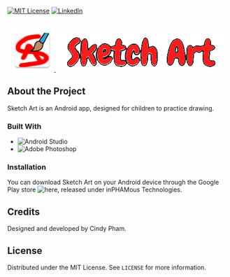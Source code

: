<!-- PROJECT SHIELDS -->
[![MIT License][license-shield]][license-url]
[![LinkedIn][linkedin-shield]][linkedin-url]

<!-- PROJECT LOGO -->
<br />
<div align="center">
  <a href="https://play.google.com/store/apps/details?id=com.inphamous.sketchart">
    <img src="https://github.com/phamcindy619/SketchArt/blob/master/app/src/main/sketchart_launcher-web.png" width="100" height="100">
  </a>
  <a href="https://play.google.com/store/apps/details?id=com.inphamous.sketchart">
    <img src="https://github.com/phamcindy619/SketchArt/blob/master/app/src/main/res/drawable/gamelogo.png">
  </a>
</div>

<!-- ABOUT THE PROJECT -->
## About the Project
Sketch Art is an Android app, designed for children to practice drawing.

### Built With
* ![Android Studio](https://img.shields.io/badge/Android%20Studio-3DDC84.svg?style=for-the-badge&logo=android-studio&logoColor=white)
* ![Adobe Photoshop](https://img.shields.io/badge/adobe%20photoshop-%2331A8FF.svg?style=for-the-badge&logo=adobe%20photoshop&logoColor=white)

### Installation
You can download Sketch Art on your Android device through the Google Play store ![here][playstore-url], released under inPHAMous Technologies.

## Credits
Designed and developed by Cindy Pham.

<!-- LICENSE -->
## License

Distributed under the MIT License. See `LICENSE` for more information.

<!-- MARKDOWN LINKS & IMAGES -->
[license-shield]: https://img.shields.io/github/license/othneildrew/Best-README-Template.svg?style=for-the-badge
[license-url]: https://github.com/phamcindy619/SketchArt/blob/master/LICENSE
[linkedin-shield]: https://img.shields.io/badge/-LinkedIn-black.svg?style=for-the-badge&logo=linkedin&colorB=555
[linkedin-url]: https://www.linkedin.com/in/phamcindy619
[playstore-url]: https://play.google.com/store/apps/details?id=com.inphamous.sketchart
